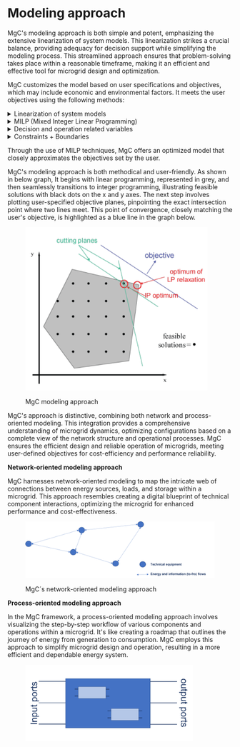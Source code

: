 # Modeling approach

MgC's modeling approach is both simple and potent, emphasizing the extensive linearization of system models. This linearization strikes a crucial balance, providing adequacy for decision support while simplifying the modeling process. This streamlined approach ensures that problem-solving takes place within a reasonable timeframe, making it an efficient and effective tool for microgrid design and optimization.&#x20;

MgC customizes the model based on user specifications and objectives, which may include economic and environmental factors. It meets the user objectives using the following methods:

<details>

<summary>Linearization of system models</summary>

System model linearization is a captivating process that transforms intricate, non-linear relationships within a system into simplified, linear approximations. This technique enhances the modeling and analysis of the system, allowing for more straightforward problem-solving, decision support, and optimization.

</details>

<details>

<summary>MILP (Mixed Integer Linear Programming)</summary>

MgC uses the Mixed Integer Linear Programming(MILP) techniques which are popular in Operations Research. MILP is a widely used mathematical optimization technique that addresses problems with both continuous and discrete variables, making it valuable for complex decision-making and resource allocation.

</details>

<details>

<summary>Decision and operation related variables</summary>

**Continuous variables:** in the context of mathematical optimization, are numerical values that can take any real number within a specified range. They provide a wide spectrum of possibilities and are used to represent parameters like capacity, efficiency, and performance characteristics in microgrid design.

**Integers+Binaries:** In microgrid modeling, they are used to depict quantities, such as the number of units of a particular component or the on/off state of a device.

In the MgC tool, the inclusion of continuous variables allows for precise adjustment of parameters like the capacity of energy sources or the efficiency of storage systems. Integers and binaries are utilized to control discrete aspects, such as deciding how many units of a specific component to include in the microgrid or whether a particular component is activated (1) or deactivated (0).

This combination of variable types in MgC enhances the flexibility and granularity of microgrid design, enabling users to make detailed and optimized decisions while considering both continuous and discrete factors.

</details>

<details>

<summary>Constraints + Boundaries</summary>

In microgrid modeling, constraints and boundaries are critical limitations that guide technical design and operation. They encompass factors such as physical specifications, operational restrictions, and safety requirements, ensuring that the microgrid operates within defined parameters.

**Technical Design Constraints:** These constraints restrict the microgrid's design based on physical and operational characteristics, such as the maximum capacity of components, voltage limits, and temperature thresholds. MgC incorporates these limitations to maintain compliance with technical specifications.

**Operational Constraints:** Operational constraints define how the microgrid functions, accounting for factors like load demands and energy source availability. MgC considers these constraints to ensure effective microgrid operation within operational boundaries.

**Safety and Regulatory Boundaries:** These boundaries encompass legal and safety requirements, including environmental standards and regulatory policies. MgC adheres to these boundaries to guarantee microgrid designs and operations align with safety and compliance standards.

</details>

Through the use of MILP techniques, MgC offers an optimized model that closely approximates the objectives set by the user.

MgC's modeling approach is both methodical and user-friendly. As shown in below graph, It begins with linear programming, represented in grey, and then seamlessly transitions to integer programming, illustrating feasible solutions with black dots on the x and y axes. The next step involves plotting user-specified objective planes, pinpointing the exact intersection point where two lines meet. This point of convergence, closely matching the user's objective, is highlighted as a blue line in the graph below.&#x20;

<figure><img src="../../.gitbook/assets/2023-10-28 11_41_55-MicroGrid-Creator_Modeling-Optimization.pdf - Adobe Acrobat Reader (32-bit) (1).png" alt="" width="408"><figcaption><p>MgC modeling approach</p></figcaption></figure>

MgC's approach is distinctive, combining both network and process-oriented modeling. This integration provides a comprehensive understanding of microgrid dynamics, optimizing configurations based on a complete view of the network structure and operational processes. MgC ensures the efficient design and reliable operation of microgrids, meeting user-defined objectives for cost-efficiency and performance reliability.

**Network-oriented modeling approach**

MgC harnesses network-oriented modeling to map the intricate web of connections between energy sources, loads, and storage within a microgrid. This approach resembles creating a digital blueprint of technical component interactions, optimizing the microgrid for enhanced performance and cost-effectiveness.

<figure><img src="../../.gitbook/assets/Picture6 (1).png" alt="" width="563"><figcaption><p>MgC´s network-oriented modeling approach</p></figcaption></figure>

**Process-oriented modeling approach**

In the MgC framework, a process-oriented modeling approach involves visualizing the step-by-step workflow of various components and operations within a microgrid. It's like creating a roadmap that outlines the journey of energy from generation to consumption. MgC employs this approach to simplify microgrid design and operation, resulting in a more efficient and dependable energy system.

<figure><img src="../../.gitbook/assets/Picture8 (1).png" alt="" width="375"><figcaption></figcaption></figure>
